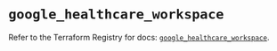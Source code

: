 # `google_healthcare_workspace`

Refer to the Terraform Registry for docs: [`google_healthcare_workspace`](https://registry.terraform.io/providers/hashicorp/google/6.38.0/docs/resources/healthcare_workspace).
